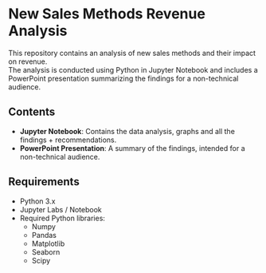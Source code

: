 # New Sales Methods Revenue Analysis

This repository contains an analysis of new sales methods and their impact on revenue.  
The analysis is conducted using Python in Jupyter Notebook and includes a PowerPoint presentation summarizing the findings for a non-technical audience.

## Contents

- **Jupyter Notebook**: Contains the data analysis, graphs and all the findings + recommendations.
- **PowerPoint Presentation**: A summary of the findings, intended for a non-technical audience.

## Requirements

- Python 3.x
- Jupyter Labs / Notebook 
- Required Python libraries:
  - Numpy
  - Pandas
  - Matplotlib
  - Seaborn
  - Scipy  
